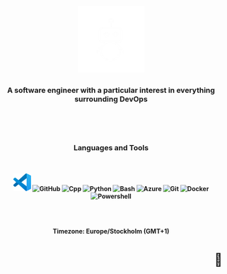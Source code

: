 <p>
  <h1 align="center"><b> <img src="https://github.com/Wesztman/Wesztman/blob/main/westman-white.png?raw=true" alt="" width="150"></h1>
</p>
<!--
<p>
  <h1 align="center"><b> Hi there, I'm Carl! <img src="" alt="" width="30"></h1>
</p>
-->

<p>
  <h3 align="center">A software engineer with a particular interest in everything surrounding DevOps</p></h3>
<br />

<br />
<br />
<p>
<h3 align="center"> Languages and Tools</h3>
</p>
<br />
<p align="center">
<img alt="Visual Studio Code" width="40px" src="https://raw.githubusercontent.com/github/explore/80688e429a7d4ef2fca1e82350fe8e3517d3494d/topics/visual-studio-code/visual-studio-code.png" />
<img alt="GitHub" width="40px" src="https://github.com/YuriDevAT/YuriDevAT/blob/main/github_.png" /> 
<img alt="Cpp" width="40px" src="https://github.com/isocpp/logos/blob/master/cpp_logo.png" />
<img alt="Python" width="40px" src="https://github.com/gilbarbara/logos/blob/master/logos/python.svg" />
<img alt="Bash" width="40px" src="https://github.com/gilbarbara/logos/blob/master/logos/bash-icon.svg" />
<img alt="Azure" width="40px" src="https://github.com/gilbarbara/logos/blob/master/logos/microsoft-azure.svg" />
<img alt="Git" width="40px" src="https://github.com/gilbarbara/logos/blob/master/logos/git-icon.svg" />
<img alt="Docker" width="40px" src="https://github.com/gilbarbara/logos/blob/master/logos/docker-icon.svg" />
<img alt="Powershell" width="40px" src="https://upload.wikimedia.org/wikipedia/commons/2/2f/PowerShell_5.0_icon.png" />
<!--<a href="https://www.figma.com/" target="_blank"> <img src="https://www.vectorlogo.zone/logos/figma/figma-icon.svg" alt="figma" width="40" height="40"/> </a>-->
   </p>
<br />
<br />

<p align="center">
Timezone: Europe/Stockholm (GMT+1)
</p>

<p>
  <h1 align="right"><b>🦆<img src="" alt="" width="100"></h1>
</p>

<!--
**Wesztman/Wesztman** is a ✨ _special_ ✨ repository because its `README.md` (this file) appears on your GitHub profile.

Here are some ideas to get you started:

- 🔭 I’m currently working on ...
- 🌱 I’m currently learning ...
- 👯 I’m looking to collaborate on ...
- 🤔 I’m looking for help with ...
- 💬 Ask me about ...
- 📫 How to reach me: ...
- 😄 Pronouns: ...
- ⚡ Fun fact: ...
-->
